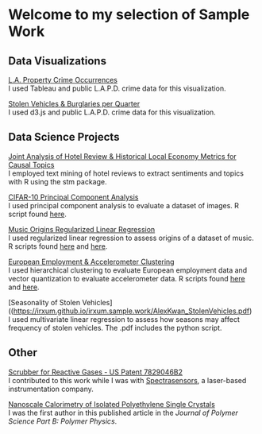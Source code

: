# Welcome to my selection of Sample Work


## Data Visualizations
  
[L.A. Property Crime Occurrences](https://public.tableau.com/profile/alex.kwan5873#!/vizhome/AK_midterm_project_v2/Dashboard)  
I used Tableau and public L.A.P.D. crime data for this visualization.
  
[Stolen Vehicles & Burglaries per Quarter](https://irxum.github.io/ddv_project/ddvp_p1.html)  
I used d3.js and public L.A.P.D. crime data for this visualization.


  
## Data Science Projects

[Joint Analysis of Hotel Review & Historical Local Economy Metrics for Causal Topics](https://irxum.github.io/causality/)  
I employed text mining of hotel reviews to extract sentiments and topics with R using the stm package.  

[CIFAR-10 Principal Component Analysis](https://irxum.github.io/irxum.sample.work/AlexKwan_hw3_rev2.pdf)  
I used principal component analysis to evaluate a dataset of images. R script found [here](https://github.com/irxum/irxum.sample.work/blob/master/hw3.R).  

[Music Origins Regularized Linear Regression](https://irxum.github.io/irxum.sample.work/AlexKwan_hw6_rev2.pdf)  
I used regularized linear regression to assess origins of a dataset of music.  R scripts found [here](https://github.com/irxum/irxum.sample.work/blob/master/hw6_prob2_v1.R) and [here](https://github.com/irxum/irxum.sample.work/blob/master/hw6_prob2_v2.R).  

[European Employment & Accelerometer Clustering](https://irxum.github.io/irxum.sample.work/AlexKwan_hw4.pdf)  
I used hierarchical clustering to evaluate European employment data and vector quantization to evaluate accelerometer data.  R scripts found [here](https://github.com/irxum/irxum.sample.work/blob/master/hw4_prob1.R) and [here](https://github.com/irxum/irxum.sample.work/blob/master/hw4_prob2_AB_v2.R).  

[Seasonality of Stolen Vehicles]((https://irxum.github.io/irxum.sample.work/AlexKwan_StolenVehicles.pdf)  
I used multivariate linear regression to assess how seasons may affect frequency of stolen vehicles.  The .pdf includes the python script.

  
## Other

[Scrubber for Reactive Gases - US Patent 7829046B2](https://patentimages.storage.googleapis.com/f4/e1/6f/1b7d64ed24620a/US7829046.pdf)  
I contributed to this work while I was with [Spectrasensors](https://www.spectrasensors.com), a laser-based instrumentation company.  

[Nanoscale Calorimetry of Isolated Polyethylene Single Crystals](http://allen.matse.illinois.edu/pdf/allen_jpsb_060101.pdf)  
I was the first author in this published article in the _Journal of Polymer Science Part B: Polymer Physics_.

  

